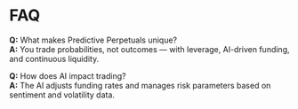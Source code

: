 # FAQ

**Q:** What makes Predictive Perpetuals unique?  
**A:** You trade probabilities, not outcomes — with leverage, AI-driven funding, and continuous liquidity.

**Q:** How does AI impact trading?  
**A:** The AI adjusts funding rates and manages risk parameters based on sentiment and volatility data.
